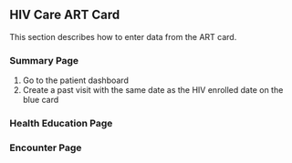 ## HIV Care ART Card 
This section describes how to enter data from the ART card.
### Summary Page
1. Go to the patient dashboard 
2. Create a past visit with the same date as the HIV enrolled date on the blue card

### Health Education Page
### Encounter Page 